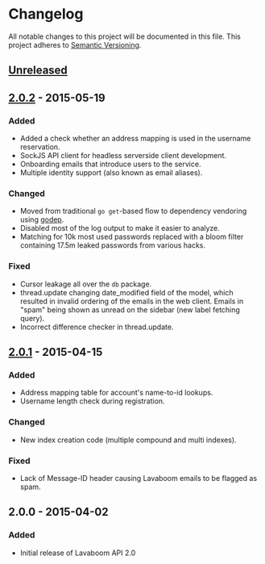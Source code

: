 # Changelog

All notable changes to this project will be documented in this file.
This project adheres to [Semantic Versioning](http://semver.org/).

## [Unreleased][unreleased]

## [2.0.2] - 2015-05-19
### Added
 - Added a check whether an address mapping is used in the username
   reservation.
 - SockJS API client for headless serverside client development.
 - Onboarding emails that introduce users to the service.
 - Multiple identity support (also known as email aliases).

### Changed
 - Moved from traditional `go get`-based flow to dependency vendoring
   using [godep](https://github.com/tools/godep).
 - Disabled most of the log output to make it easier to analyze.
 - Matching for 10k most used passwords replaced with a bloom filter
   containing 17.5m leaked passwords from various hacks.

### Fixed
 - Cursor leakage all over the `db` package.
 - thread.update changing date_modified field of the model, which
   resulted in invalid ordering of the emails in the web client.
   Emails in "spam" being shown as unread on the sidebar (new label
   fetching query).
 - Incorrect difference checker in thread.update.

## [2.0.1] - 2015-04-15
### Added
 - Address mapping table for account's name-to-id lookups.
 - Username length check during registration.

### Changed
 - New index creation code (multiple compound and multi indexes).

### Fixed
 - Lack of Message-ID header causing Lavaboom emails to be flagged as
   spam.

## 2.0.0 - 2015-04-02
### Added
 - Initial release of Lavaboom API 2.0

[unreleased]: https://github.com/lavab/api/compare/2.0.2...HEAD
[2.0.2]: https://github.com/lavab/api/compare/2.0.2...2.0.1
[2.0.1]: https://github.com/lavab/api/compare/2.0.1...0.2.0